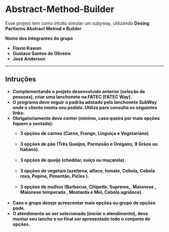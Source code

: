 # Abstract-Method-Builder


<p>Esse projeto tem como intuito simular um subyway, utilizando <strong>Desing Partterns Abstract Metrod e Builder<strong></p>
<p>Nome dos integrantes do grupo</p>
<ul>
  <li>Flavio Kawan</li>
  <li>Gustavo Santos de Oliveira</li>
  <li>José Anderson</li>
</ul>
<hr>

<h2>Intruções</h2>

<ul>
<li>Complementando o projeto desenvolvido anterior (seleção de pessoas), criar uma lanchonete na FATEC (FATEC Way).</li>

<li>O programa deve seguir o padrão adotado pela lanchonete SubWay onde o cliente monta seu pedido. Utilize para consulta os seguintes links:</li>

<li>Obrigatoriamente deve conter (mínimo, caso queira por mais opções fiquem a vontade):</li>
<ul>

<li>3 opções de carnes (Carne, Frango, Linguiça e Vegetariano)</li>
<br>
<li> 3 opções de pão (Três Queijos, Parmesão e Orégano, 9 Grãos ou Italiano).</li>
<br>
<li>3 opções de queijo (cheddar, suíço ou muçarela).</li>
<br>
<li>3 opções de vegetais (azeitona, alface, tomate, Cebola, Cebola roxa, Pepino, Pimentão, Picles  ).</li>
<br>
<li>3 opções de molhos (Barbecue, Chipotle, Supreme,, Maionese , Maionese temperada , Mostarda e Mel, Cebola agridoce).</li>
<br>
</ul>

<li>Caso o grupo deseje acrescentar mais opções ou grupo de opções pode.</li>

<li>O atendimento ao ser selecionado (iniciar o atendimento), deve montar seu lanche e no final ser apresentado todo o conjunto de opções.</li>
<ul>
